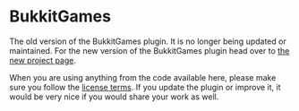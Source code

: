 BukkitGames
===========

The old version of the BukkitGames plugin. It is no longer being updated or maintained. 
For the new version of the BukkitGames plugin head over to [the new project page](http://www.spigotmc.org/resources/bukkitgames.279/).

When you are using anything from the code available here, please make sure you follow the [license terms](https://github.com/ftbastler/BukkitGames/blob/master/LICENSE.md).
If you update the plugin or improve it, it would be very nice if you would share your work as well.
